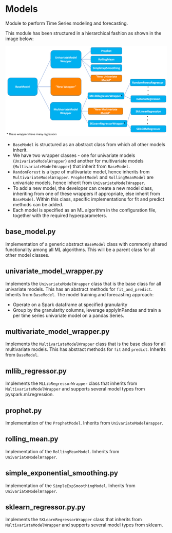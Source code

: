 # Models

Module to perform Time Series modeling and forecasting.

This module has been structured in a hierarchical fashion as shown in the image below:

![models](../../docs/images/model_classes.png)

- `BaseModel` is structured as an abstract class from which all other models inherit.
- We have two wrapper classes - one for univariate models (`UnivariateModelWrapper`) and another for multivariate models (`MultivariateModelWrapper`) that inherit from `BaseModel`.
- `RandomForest` is a type of multivariate model, hence inherits from `MultivariateModelWrapper`. `ProphetModel` and `RollingMeanModel` are univariate models, hence inherit from `UnivariateModelWrapper`.
- To add a new model, the developer can create a new model class, inheriting from one of these wrappers if appropriate, else inherit from `BaseModel`. Within this class, specific implementations for fit and predict methods can be added.
- Each model is specified as an ML algorithm in the configuration file, together with the required hyperparameters.

## base_model.py

Implementation of a generic abstract `BaseModel` class with commonly shared functionality among all ML algorithms. This will be a parent class for all other model classes.

## univariate_model_wrapper.py

Implements the `UnivariateModelWrapper` class that is the base class for all univariate models. This has an abstract methods for `fit_and_predict`. Inherits from `BaseModel`. The model training and forecasting approach:

- Operate on a Spark dataframe at specified granularity
- Group by the granularity columns, leverage applyInPandas and train a per time series univariate model on a pandas Series.

## multivariate_model_wrapper.py

Implements the `MultivariateModelWrapper` class that is the base class for all multivariate models. This has abstract methods for `fit` and `predict`. Inherits from `BaseModel`.

## mllib_regressor.py

Implements the `MLLibRegressorWrapper` class that inherits from `MultivariateModelWrapper` and supports several model types from pyspark.ml.regression.

## prophet.py

Implementation of the `ProphetModel`. Inherits from `UnivariateModelWrapper`.

## rolling_mean.py

Implementation of the `RollingMeanModel`. Inherits from `UnivariateModelWrapper`.

## simple_exponential_smoothing.py

Implementation of the `SimpleExpSmoothingModel`. Inherits from `UnivariateModelWrapper`.

## sklearn_regressor.py.py

Implements the `SKLearnRegressorWrapper` class that inherits from `MultivariateModelWrapper` and supports several model types from sklearn.
